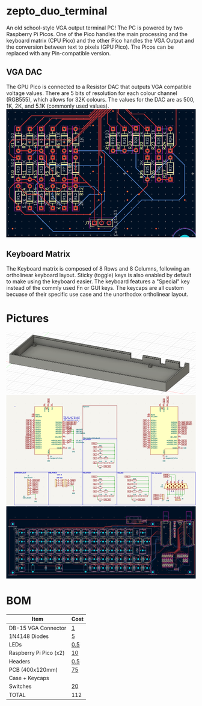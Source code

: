 # zepto_duo_terminal
An old school-style VGA output terminal PC!
The PC is powered by two Raspberry Pi Picos. One of the Pico handles the main processing and the keyboard matrix (CPU Pico) and the other Pico handles the VGA Output and the conversion between text to pixels (GPU Pico). The Picos can be replaced with any Pin-compatible version.

## VGA DAC
The GPU Pico is connected to a Resistor DAC that outputs VGA compatible voltage values. There are 5 bits of resolution for each colour channel (RGB555), which allows for 32K colours. The values for the DAC are as 500, 1K, 2K, and 5.1K (commonly used values).
![VGADAC](images/image-0.png)

## Keyboard Matrix 
The Keyboard matrix is composed of 8 Rows and 8 Columns, following an ortholinear keyboard layout. Sticky (toggle) keys is also enabled by default to make using the keyboard easier. The keyboard features a "Special" key instead of the commly used Fn or GUI keys. The keycaps are all custom becuase of their specific use case and the unorthodox ortholinear layout.

# Pictures
![Case](images/image-1.png)
![Schematic](images/image-2.png)
![PCB](images/image-3.png)

# BOM
|Item                  |Cost|
|----------------------|----|
|DB-15 VGA Connector   |[1](https://roboticsdna.in/product/db15-female-pcb-mount-right-angle-connector-2-pcs/)   |
|1N4148 Diodes         |[5](https://roboticsdna.in/product/diode-1n4148/)   |
|LEDs                  |[0.5](https://roboticsdna.in/product/super-bright-white-led-3mm-1000-pcs/) |
|Raspberry Pi Pico (x2)|[10](https://roboticsdna.in/product/raspberry-pi-pico/)  |
|Headers               |[0.5](https://roboticsdna.in/product/40x1-10mm-2-5mm-pitch-burg-strip-male-straight-brass-high-quality-pack-of-5/) |
|PCB (400x120mm)       |[75](https://www.pcbpower.com/page/pcb-fabrication)  |
|Case + Keycaps        |    |
|Switches              |[20](https://stackskb.com/store/akko-v3-cream-blue-pro-switch-pack-of-45/)  |
|TOTAL                 |112 |
